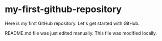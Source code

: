 # my-first-github-repository
Here is my first GitHub repository.  Let's get started with GitHub.

README.md file was just edited manually.  This file was modified locally.
